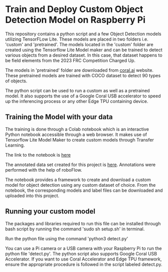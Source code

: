 # Train and Deploy Custom Object Detection Model on Raspberry Pi
<p align="left">


</p>

This repository contains a python script and a few Object Detection models utilizing TensorFLow Lite. 
These models are placed in two folders i.e. 'custom' and 'pretrained'. 
The models located in the 'custom' folder are created using the Tensorflow Lite Model maker and can be trained to detect various objects from a desired dataset.
In this case, that dataset happens to be field elements from the 2023 FRC Competition Charged Up.

The models in 'pretrained' folder are downloaded from [coral.ai](https://coral.ai/models/object-detection/) website. These pretrained models are trained with COCO dataset to detect 90 types of objects.

The python script can be used to run a custom as well as a pretrained model. It also supports the use of a Google Coral USB accelerator to speed up the inferencing process or any other Edge TPU containing device.

## Training the Model with your data

The training is done through a Colab notebook which is an interactive Python notebook accessible through a web browser. 
It makes use of Tensorflow Lite Model Maker to create custom models through Transfer Learning. 

The link to the notebook is [here](https://colab.research.google.com/drive/1EcGGfEIQTQsuGcNUef6Rx9GrAR4H227g?authuser=3#scrollTo=PpJEzDG6DK2Q)

The annotated data set created for this project is [here](https://app.roboflow.com/arb-spzob/frc-2023-game-element-detection/1).
Annotations were performed with the help of roboFlow.

The notebook provides a framework to create and download a custom model for object detection using any custom dataset of choice. 
From the notebook, the corresponding models and label files can be downloaded and uploaded into this project.


## Running your custom model

The packages and libraries required to run this file can be installed through bash script by running the command 'sudo sh setup.sh' in terminal. 

Run the python file using the command 'python3 detect.py'

You can use a Pi camera or a USB camera with your Raspberry Pi to run the python file 'detect.py'.
The python script also supports Google Coral USB Accelerator. 
If you want to use Coral Accelerator and Edge TPU framework, ensure the appropriate procedure is followed in the script labeled detect.py.
